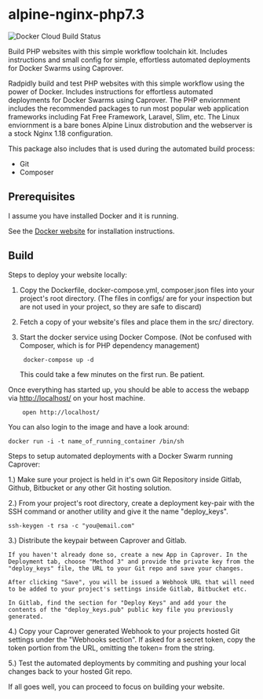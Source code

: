 # alpine-nginx-php7.3

![Docker Cloud Build Status](https://img.shields.io/docker/cloud/build/nickmaietta/alpine-nginx-php73)

Build PHP websites with this simple workflow toolchain kit. Includes instructions and small config for simple, effortless automated deployments for Docker Swarms using Caprover.

Radpidly build and test PHP websites with this simple workflow using the power of Docker. Includes instructions for effortless automated deployments for Docker Swarms using Caprover.
The PHP enviornment includes the recommended packages to run most popular web application frameworks including Fat Free Framework, Laravel, Slim, etc. The Linux enviornment is a bare bones Alpine Linux distrobution and the webserver is a stock Nginx 1.18 configuration.

This package also includes that is used during the automated build process:

 * Git
 * Composer

Prerequisites
-----

I assume you have installed Docker and it is running.

See the [Docker website](https://www.docker.com/gettingstarted/) for installation instructions.

Build
-----

Steps to deploy your website locally:

1. Copy the Dockerfile, docker-compose.yml, composer.json files into your project's root directory. (The files in configs/ are for your inspection but are not used in your project, so they are safe to discard)

2. Fetch a copy of your website's files and place them in the src/ directory.

3. Start the docker service using Docker Compose. (Not be confused with Composer, which is for PHP dependency management)

        docker-compose up -d
		
	This could take a few minutes on the first run. Be patient.

Once everything has started up, you should be able to access the webapp via [http://localhost/](http://localhost/) on your host machine.

        open http://localhost/

You can also login to the image and have a look around:

    docker run -i -t name_of_running_container /bin/sh
	
	
Steps to setup automated deployments with a Docker Swarm running Caprover:

1.) Make sure your project is held in it's own Git Repository inside Gitlab, Github, Bitbucket or any other Git hosting solution.

2.) From your project's root directory, create a deployment key-pair with the SSH command or another utility and give it the name "deploy_keys".

	ssh-keygen -t rsa -c "you@email.com"
	
3.) Distribute the keypair between Caprover and Gitlab.

	If you haven't already done so, create a new App in Caprover. In the Deployment tab, choose "Method 3" and provide the private key from the "deploy_keys" file, the URL to your Git repo and save your changes.

	After clicking "Save", you will be issued a Webhook URL that will need to be added to your project's settings inside Gitlab, Bitbucket etc.
	
	In Gitlab, find the section for "Deploy Keys" and add your the contents of the "deploy_keys.pub" public key file you previously generated.
	
4.) Copy your Caprover generated Webhook to your projects hosted Git settings under the "Webhooks section". If asked for a secret token, copy the token portion from the URL, omitting the token= from the string.

5.) Test the automated deployments by commiting and pushing your local changes back to your hosted Git repo.

If all goes well, you can proceed to focus on building your website.